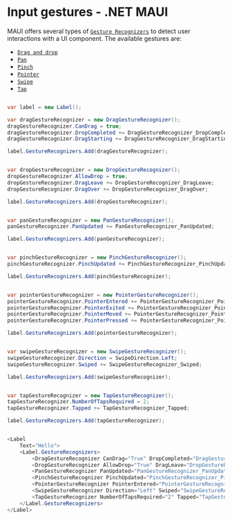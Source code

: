 # Input gestures - .NET MAUI

MAUI offers several types of [`Gesture Recognizers`](https://learn.microsoft.com/en-us/dotnet/maui/fundamentals/gestures/drag-and-drop) to detect user interactions with a UI component. The available gestures are:

- [`Drag and drop`](https://learn.microsoft.com/en-us/dotnet/maui/fundamentals/gestures/drag-and-drop)
- [`Pan`](https://learn.microsoft.com/en-us/dotnet/maui/fundamentals/gestures/pan)
- [`Pinch`](https://learn.microsoft.com/en-us/dotnet/maui/fundamentals/gestures/pinch)
- [`Pointer`](https://learn.microsoft.com/en-us/dotnet/maui/fundamentals/gestures/pointer)
- [`Swipe`](hhttps://learn.microsoft.com/en-us/dotnet/maui/fundamentals/gestures/swipe)
- [`Tap`](https://learn.microsoft.com/en-us/dotnet/maui/fundamentals/gestures/tap)

```csharp

var label = new Label();

var dragGestureRecognizer = new DragGestureRecognizer();
dragGestureRecognizer.CanDrag = true;
dragGestureRecognizer.DropCompleted += DragGestureRecognizer_DropCompleted;
dragGestureRecognizer.DragStarting += DragGestureRecognizer_DragStarting;

label.GestureRecognizers.Add(dragGestureRecognizer);


var dropGestureRecognizer = new DropGestureRecognizer();
dropGestureRecognizer.AllowDrop = true;
dropGestureRecognizer.DragLeave += DropGestureRecognizer_DragLeave;
dropGestureRecognizer.DragOver += DropGestureRecognizer_DragOver;

label.GestureRecognizers.Add(dropGestureRecognizer);


var panGestureRecognizer = new PanGestureRecognizer();
panGestureRecognizer.PanUpdated += PanGestureRecognizer_PanUpdated;

label.GestureRecognizers.Add(panGestureRecognizer);


var pinchGestureRecognizer = new PinchGestureRecognizer();
pinchGestureRecognizer.PinchUpdated += PinchGestureRecognizer_PinchUpdated;

label.GestureRecognizers.Add(pinchGestureRecognizer);


var pointerGestureRecognizer = new PointerGestureRecognizer();
pointerGestureRecognizer.PointerEntered += PointerGestureRecognizer_PointerEntered;
pointerGestureRecognizer.PointerExited += PointerGestureRecognizer_PointerExited;
pointerGestureRecognizer.PointerMoved += PointerGestureRecognizer_PointerMoved;
pointerGestureRecognizer.PointerPressed += PointerGestureRecognizer_PointerPressed;

label.GestureRecognizers.Add(pointerGestureRecognizer);


var swipeGestureRecognizer = new SwipeGestureRecognizer();
swipeGestureRecognizer.Direction = SwipeDirection.Left;
swipeGestureRecognizer.Swiped += SwipeGestureRecognizer_Swiped;

label.GestureRecognizers.Add(swipeGestureRecognizer);


var tapGestureRecognizer = new TapGestureRecognizer();
tapGestureRecognizer.NumberOfTapsRequired = 2;
tapGestureRecognizer.Tapped += TapGestureRecognizer_Tapped;

label.GestureRecognizers.Add(tapGestureRecognizer);

```

```csharp

<Label
    Text="Hello">
    <Label.GestureRecognizers>
        <DragGestureRecognizer CanDrag="True" DropCompleted="DragGestureRecognizer_DropCompleted" DragStarting="DragGestureRecognizer_DragStarting"  />
        <DropGestureRecognizer AllowDrop="True" DragLeave="DropGestureRecognizer_DragLeave" DragOver="DropGestureRecognizer_DragOver"  />
        <PanGestureRecognizer PanUpdated="PanGestureRecognizer_PanUpdated"  />
        <PinchGestureRecognizer PinchUpdated="PinchGestureRecognizer_PinchUpdated"  />
        <PointerGestureRecognizer PointerEntered="PointerGestureRecognizer_PointerEntered" PointerExited="PointerGestureRecognizer_PointerExited" PointerMoved="PointerGestureRecognizer_PointerMoved" PointerPressed="PointerGestureRecognizer_PointerPressed"  />
        <SwipeGestureRecognizer Direction="Left" Swiped="SwipeGestureRecognizer_Swiped"  />
        <TapGestureRecognizer NumberOfTapsRequired="2" Tapped="TapGestureRecognizer_Tapped"  />
    </Label.GestureRecognizers>
</Label>

```
